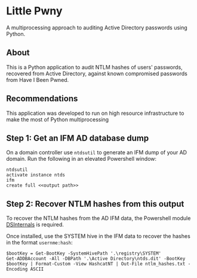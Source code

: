 # Little Pwny

A multiprocessing approach to auditing Active Directory passwords using Python.

## About

This is a Python application to audit NTLM hashes of users' passwords, recovered from Active Directory, against known compromised passwords from Have I Been Pwned.

## Recommendations
This application was developed to run on high resource infrastructure to make the most of Python multiprocessing 

## Step 1: Get an IFM AD database dump

On a domain controller use `ntdsutil` to generate an IFM dump of your AD domain. Run the following in an elevated Powershell window:
```
ntdsutil
activate instance ntds
ifm
create full <<output path>>
```
## Step 2: Recover NTLM hashes from this output

To recover the NTLM hashes from the AD IFM data, the Powershell module [DSInternals](https://github.com/MichaelGrafnetter/DSInternals) is required.

Once installed, use the SYSTEM hive in the IFM data to recover the hashes in the format `usernme:hash`:

```
$bootKey = Get-BootKey -SystemHivePath '.\registry\SYSTEM'
Get-ADDBAccount -All -DBPath '.\Active Directory\ntds.dit' -BootKey $bootKey | Format-Custom -View HashcatNT | Out-File ntlm_hashes.txt -Encoding ASCII
```
